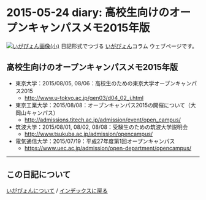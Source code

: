 2015-05-24 diary: 高校生向けのオープンキャンパスメモ2015年版
=====================================================================================================
[![いがぴょん画像(小)](https://igapyon.github.io/diary/images/iga200306s.jpg "いがぴょん")](https://igapyon.github.io/diary/memo/memoigapyon.html) 日記形式でつづる [いがぴょん](https://igapyon.github.io/diary/memo/memoigapyon.html)コラム ウェブページです。

## 高校生向けのオープンキャンパスメモ2015年版


* 東京大学：2015/08/05, 08/06：高校生のための東京大学オープンキャンパス2015
  * http://www.u-tokyo.ac.jp/gen03/d04_02_j.html
* 東京工業大学：2015/08/08：オープンキャンパス2015の開催について（大岡山キャンパス）
  * http://admissions.titech.ac.jp/admission/event/open_campus/
* 筑波大学：2015/08/01, 08/02, 08/08：受験生のための筑波大学説明会
  * http://www.tsukuba.ac.jp/admission/opencampus/
* 電気通信大学：2015/07/19：平成27年度第1回オープンキャンパス
  * https://www.uec.ac.jp/admission/open-department/opencampus/




----------------------------------------------------------------------------------------------------

## この日記について
[いがぴょんについて](https://igapyon.github.io/diary/memo/memoigapyon.html) / [インデックスに戻る](https://igapyon.github.io/diary/idxall.html)
